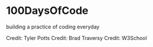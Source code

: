 # 100DaysOfCode
building a practice of coding everyday

Credit: Tyler Potts
Credit: Brad Traversy
Credit: W3School
